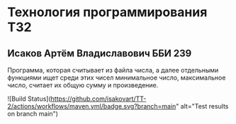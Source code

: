 # Технология программирования ТЗ2
## Исаков Артём Владиславович ББИ 239
Программа, которая считывает из файла числа, а далее отдельными функциями ищет среди этих чисел минимальное число, максимальное число, считает их общую сумму и произведение.

![Build Status](https://github.com/isakovart/TT-2/actions/workflows/maven.yml/badge.svg?branch=main" alt="Test results on branch main")
